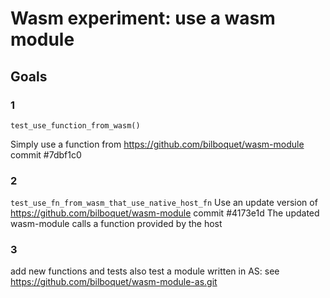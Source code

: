 # Wasm experiment: use a wasm module

## Goals

### 1

`test_use_function_from_wasm()`

Simply use a function from https://github.com/bilboquet/wasm-module commit #7dbf1c0

### 2

`test_use_fn_from_wasm_that_use_native_host_fn`
Use an update version of https://github.com/bilboquet/wasm-module commit #4173e1d
The updated wasm-module calls a function provided by the host

### 3

add new functions and tests
also test a module written in AS: see https://github.com/bilboquet/wasm-module-as.git
